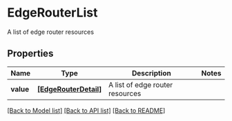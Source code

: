 # EdgeRouterList

A list of edge router resources

## Properties
Name | Type | Description | Notes
------------ | ------------- | ------------- | -------------
**value** | [**[EdgeRouterDetail]**](EdgeRouterDetail.md) | A list of edge router resources | 

[[Back to Model list]](../README.md#documentation-for-models) [[Back to API list]](../README.md#documentation-for-api-endpoints) [[Back to README]](../README.md)



